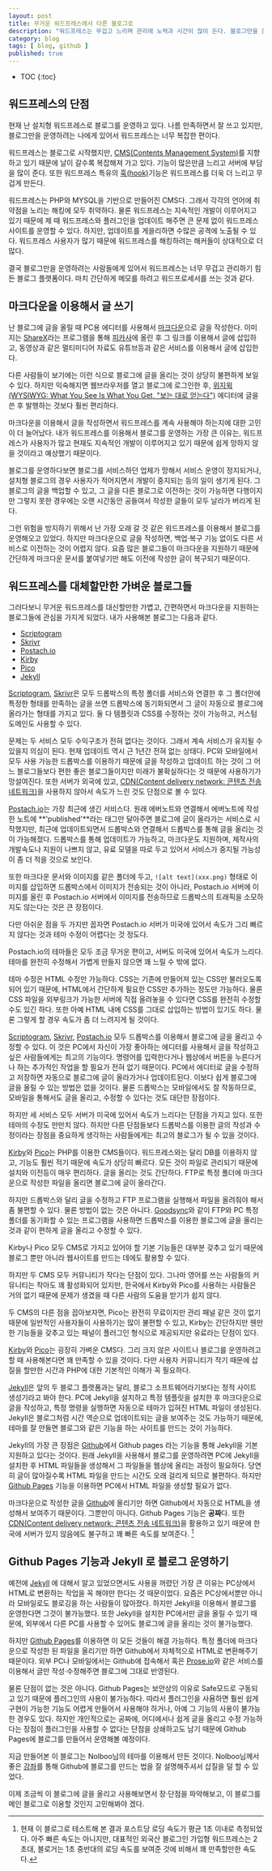 ```yaml
---
layout: post
title: 무거운 워드프레스에서 다른 블로그로
description: "워드프레스는 무겁고 느리며 관리에 노력과 시간이 많이 든다. 블로그만을 운영할 예정이라면 워드프레스보다 가볍고 관리가 간편한 다른 블로그로 옮겨 보는 것은 어떨까?"
category: blog
tags: [ blog, github ]
published: true
---
```


* TOC
{:toc}


## 워드프레스의 단점

현재 난 설치형 워드프레스로 블로그를 운영하고 있다. 나름 만족하면서 잘 쓰고 있지만, 블로그만을 운영하려는 나에게 있어서 워드프레스는 너무 복잡한 편이다.

워드프레스는 블로그로 시작했지만, [CMS(Contents Management System)](http://ko.wikipedia.org/wiki/%EC%A0%80%EC%9E%91%EB%AC%BC_%EA%B4%80%EB%A6%AC_%EC%8B%9C%EC%8A%A4%ED%85%9C)를 지향하고 있기 때문에 날이 갈수록 복잡해져 가고 있다. 기능이 많은만큼 느리고 서버에 부담을 많이 준다. 또한 워드프레스 특유의 [훅(hook)](http://guspark.wordpress.com/2013/02/12/%EC%9B%8C%EB%93%9C%ED%94%84%EB%A0%88%EC%8A%A4-%ED%9B%84%ED%82%B9%EC%97%90-%EB%8C%80%ED%95%B4-%EC%95%8C%EC%95%84%EB%B3%B4%EC%9E%90%EC%95%A1%EC%85%98%ED%9B%85%EA%B3%BC-%ED%95%84%ED%84%B0%ED%9B%85/)기능은 워드프레스를 더욱 더 느리고 무겁게 만든다.

워드프레스는 PHP와 MYSQL을 기반으로 만들어진 CMS다. 그래서 각각의 언어에 취약점을 노리는 해킹에 모두 취약하다. 물론 워드프레스는 지속적인 개발이 이루어지고 있기 때문에 제 때 워드프레스와 플러그인을 업데이트 해주면 큰 문제 없이 워드프레스 사이트를 운영할 수 있다. 하지만, 업데이트를 게을리하면 수많은 공격에 노출될 수 있다. 워드프레스 사용자가 많기 때문에 워드프레스를 해킹하려는 해커들이 상대적으로 더 많다.

결국 블로그만을 운영하려는 사람들에게 있어서 워드프레스는 너무 무겁고 관리하기 힘든 블로그 플랫폼이다. 마치 간단하게 메모를 하려고 워드프로세서를 쓰는 것과 같다.




## 마크다운을 이용해서 글 쓰기

난 블로그에 글을 올릴 때 PC용 에디터를 사용해서 [마크다운](http://ko.wikipedia.org/wiki/%EB%A7%88%ED%81%AC%EB%8B%A4%EC%9A%B4)으로 글을 작성한다. 이미지는 [ShareX](http://getsharex.com/)라는 프로그램을 통해 [피카사](http://picasaweb.com/)에 올린 후 그 링크를 이용해서 글에 삽입하고, 동영상과 같은 멀티미디어 자료도 유튜브등과 같은 서비스를 이용해서 글에 삽입한다. 

다른 사람들이 보기에는 이런 식으로 블로그에 글을 올리는 것이 상당히 불편하게 보일 수 있다. 하지만 익숙해지면 웹브라우저를 열고 블로그에 로그인한 후, [위지윅(WYSIWYG: What You See Is What You Get, "보는 대로 얻는다")](http://ko.wikipedia.org/wiki/%EC%9C%84%EC%A7%80%EC%9C%84%EA%B7%B8) 에디터에 글을 쓴 후 발행하는 것보다 훨씬 편리하다.

마크다운을 이용해서 글을 작성하면서 워드프레스를 계속 사용해야 하는지에 대한 고민이 더 늘어났다. 내가 워드프레스를 이용해서 블로그를 운영하는 가장 큰 이유는, 워드프레스가 사용자가 많고 현재도 지속적인 개발이 이루어지고 있기 때문에 쉽게 망하지 않을 것이라고 예상했기 때문이다.

블로그를 운영하다보면 블로그를 서비스하던 업체가 망해서 서비스 운영이 정지되거나, 설치형 블로그의 경우 사용자가 적어지면서 개발이 중지되는 등의 일이 생기게 된다. 그 블로그의 글을 백업할 수 있고, 그 글을 다른 블로그로 이전하는 것이 가능하면 다행이지만 그렇지 못한 경우에는 오랜 시간동안 공들여서 작성한 글들이 모두 날라가 버리게 된다.

그런 위험을 방지하기 위해서 난 가장 오래 갈 것 같은 워드프레스를 이용해서 블로그를 운영해오고 있었다. 하지만 마크다운으로 글을 작성하면, 백업·복구 기능 없이도 다른 서비스로 이전하는 것이 어렵지 않다. 요즘 많은 블로그들이 마크다운을 지원하기 때문에 간단하게 마크다운 문서를 붙여넣기만 해도 이전에 작성한 글이 복구되기 때문이다.



## 워드프레스를 대체할만한 가벼운 블로그들

그러다보니 무거운 워드프레스를 대신할만한 가볍고, 간편하면서 마크다운을 지원하는 블로그들에 관심을 가지게 되었다. 내가 사용해본 블로그는 다음과 같다.

- [Scriptogram](http://scriptogram.com/)
- [Skrivr](http://skrivr.com/)
- [Postach.io](http://postach.io/)
- [Kirby](http://getkirby.com/)
- [Pico](http://picocms.org/)
- [Jekyll](http://jekyllrb.com/)


[Scriptogram](http://scriptogram.com/), [Skrivr](http://skrivr.com/)은 모두 드롭박스의 특정 폴더를 서비스와 연결한 후 그 폴더안에 특정한 형태를 만족하는 글을 쓰면 드롭박스에 동기화되면서 그 글이 자동으로 블로그에 올라가는 형태를 가지고 있다. 둘 다 템플릿과 CSS를 수정하는 것이 가능하고, 커스텀 도메인도 사용할 수 있다.

문제는 두 서비스 모두 수익구조가 전혀 없다는 것이다. 그래서 계속 서비스가 유지될 수 있을지 의심이 된다. 현재 업데이트 역시 근 1년간 전혀 없는 상태다. PC와 모바일에서 모두 사용 가능한 드롭박스를 이용하기 때문에 글을 작성하고 업데이트 하는 것이 그 어느 블로그들보다 편한 좋은 블로그들이지만 미래가 불확실하다는 것 때문에 사용하기가 망설여진다. 또한 서버가 외국에 있고, [CDN(Content delivery network: 콘텐츠 전송 네트워크)](http://ko.wikipedia.org/wiki/%EC%BD%98%ED%85%90%EC%B8%A0_%EC%A0%84%EC%86%A1_%EB%84%A4%ED%8A%B8%EC%9B%8C%ED%81%AC)을 사용하지 않아서 속도가 느린 것도 단점으로 볼 수 있다.

[Postach.io](http://postach.io/)는 가장 최근에 생긴 서비스다. 원래 에버노트와 연결해서 에버노트에 작성한 노트에 **'published'**라는 태그만 달아주면 블로그에 글이 올라가는 서비스로 시작했지만, 최근에 업데이트되면서 드롭박스와 연결해서 드롭박스를 통해 글을 올리는 것이 가능해졌다. 드롭박스를 통해 업데이트가 가능하고, 마크다운도 지원하며, 제작사의 개발속도나 지원이 나쁘지 않고, 유료 모델을 따로 두고 있어서 서비스가 중지될 가능성이 좀 더 적을 것으로 보인다.

또한 마크다운 문서와 이미지를 같은 폴더에 두고, `![alt text](xxx.png)` 형태로 이미지를 삽입하면 드롭박스에서 이미지가 전송되는 것이 아니라, Postach.io 서버에 이미지를 올린 후 Postach.io 서버에서 이미지를 전송하므로 드롭박스의 트래픽을 소모하지도 않는다는 것은 큰 장점이다.

다만 아쉬운 점을 두 가지만 꼽자면 Postach.io 서버가 미국에 있어서 속도가 그리 빠르지 않다는 것과 테마 수정이 어렵다는 것 정도다.

Postach.io의 테마들은 모두 조금 무거운 편이고, 서버도 미국에 있어서 속도가 느리다. 테마를 완전히 수정해서 가볍게 만들지 않으면 꽤 느릴 수 밖에 없다.

테마 수정은 HTML 수정만 가능하다. CSS는 기존에 만들어져 있는 CSS만 불러오도록 되어 있기 때문에, HTML에서 간단하게 필요한 CSS만 추가하는 정도만 가능하다. 물론 CSS 파일을 외부링크가 가능한 서버에 직접 올려놓을 수 있다면 CSS를 완전히 수정할 수도 있긴 하다. 또한 아예 HTML 내에 CSS를 그대로 삽입하는 방법이 있기도 하다. 물론 그렇게 할 경우 속도가 좀 더 느려지게 될 것이다.

[Scriptogram](http://scriptogram.com/), [Skrivr](http://skrivr.com/), [Postach.io](http://postach.io/) 모두 드롭박스를 이용해서 블로그에 글을 올리고 수정할 수 있다. 이 것은 PC에서 자신이 가장 좋아하는 에디터를 사용해서 글을 작성하고 싶은 사람들에게는 최고의 기능이다. 명령어를 입력한다거나 웹상에서 버튼을 누른다거나 하는 추가적인 작업을 할 필요가 전혀 없기 때문이다. PC에서 에디터로 글을 수정하고 저장하면 자동으로 블로그에 글이 올라가거나 업데이트된다. 이보다 쉽게 블로그에 글을 올릴 수 있는 방법은 없을 것이다. 물론 드롭박스는 모바일에서도 잘 작동하므로, 모바일을 통해서도 글을 올리고, 수정할 수 있다는 것도 대단한 장점이다.

하지만 세 서비스 모두 서버가 미국에 있어서 속도가 느리다는 단점을 가지고 있다. 또한 테마의 수정도 만만치 않다. 하지만 다른 단점들보다 드롭박스를 이용한 글의 작성과 수정이라는 장점을 중요하게 생각하는 사람들에게는 최고의 블로그가 될 수 있을 것이다.

[Kirby](http://getkirby.com/)와 [Pico](http://picocms.org/)는 PHP를 이용한 CMS들이다. 워드프레스와는 달리 DB를 이용하지 않고, 기능도 훨씬 적기 때문에 속도가 상당히 빠르다. 모든 것이 파일로 관리되기 때문에 설치와 이전등이 매우 편리하다. 글을 올리는 것도 간단하다. FTP로 특정 폴더에 마크다운으로 작성한 파일을 올리면 블로그에 글이 올라간다.

하지만 드롭박스와 달리 글을 수정하고 FTP 프로그램을 실행해서 파일을 올려줘야 해서 좀 불편할 수 있다. 물론 방법이 없는 것은 아니다. [Goodsync](http://www.goodsync.com/)와 같이 FTP와 PC 특정 폴더를 동기화할 수 있는 프로그램을 사용하면 드롭박스를 이용한 블로그에 글을 올리는 것과 같이 편하게 글을 올리고 수정할 수 있다.

Kirby나 Pico 모두 CMS로 가지고 있어야 할 기본 기능들은 대부분 갖추고 있기 때문에 블로그 뿐만 아니라 웹사이트를 만드는 데에도 활용할 수 있다. 

하지만 두 CMS 모두 커뮤니티가 작다는 단점이 있다. 그나마 영어를 쓰는 사람들의 커뮤니티는 작아도 꽤 활성화되어 있지만, 한국에서 Kirby와 Pico를 사용하는 사람들은 거의 없기 때문에 문제가 생겼을 때 다른 사람의 도움을 받기가 쉽지 않다.

두 CMS의 다른 점을 꼽아보자면, Pico는 완전히 무료이지만 관리 패널 같은 것이 없기 때문에 일반적인 사용자들이 사용하기는 많이 불편할 수 있고, Kirby는 간단하지만 웬만한 기능들을 갖추고 있는 패널이 플러그인 형식으로 제공되지만 유료라는 단점이 있다.

[Kirby](http://getkirby.com/)와 [Pico](http://picocms.org/)는 굉장히 가벼운 CMS다. 그리 크지 않은 사이트나 블로그를 운영하려고 할 때 사용해본다면 꽤 만족할 수 있을 것이다. 다만 사용자 커뮤니티가 작기 때문에 삽질을 할만한 시간과 PHP에 대한 기본적인 이해가 꼭 필요하다.

[Jekyll](http://jekyllrb.com/)은 앞의 두 블로그 플랫폼과는 달리, 블로그 소프트웨어라기보다는 정적 사이트 생성기라고 봐야 한다. PC에 Jekyll을 설치하고 특정 템플릿을 설치한 후 마크다운으로 글을 작성하고, 특정 명령을 실행하면 자동으로 테마가 입혀진 HTML 파일이 생성된다. Jekyll은 블로그처럼 시간 역순으로 업데이트되는 글을 보여주는 것도 가능하기 때문에, 테마를 잘 만들면 블로그와 같은 기능을 하는 사이트를 만드는 것이 가능하다.

Jekyll의 가장 큰 장점은 [Github](http://github.com/)에서 Github pages 라는 기능을 통해 Jekyll을 기본 지원하고 있다는 것이다. 원래 Jekyll을 사용해서 블로그를 운영하려면 PC에 Jekyll을 설치한 후 HTML 파일들을 생성해서 그 파일들을 웹상에 올리는 과정이 필요하다. 당연히 글이 많아질수록 HTML 파일을 만드는 시간도 오래 걸리게 되므로 불편하다. 하지만 [Github Pages](https://pages.github.com/) 기능을 이용하면 PC에서 HTML 파일을 생성할 필요가 없다. 

마크다운으로 작성한 글을 [Github](http://github.com/)에 올리기만 하면 Github에서 자동으로 HTML을 생성해서 보여주기 때문이다. 그뿐만이 아니다. Github Pages 기능은 **공짜**다. 또한 [CDN(Content delivery network: 콘텐츠 전송 네트워크)](http://ko.wikipedia.org/wiki/%EC%BD%98%ED%85%90%EC%B8%A0_%EC%A0%84%EC%86%A1_%EB%84%A4%ED%8A%B8%EC%9B%8C%ED%81%AC)을 활용하고 있기 때문에 한국에 서버가 있지 않음에도 불구하고 꽤 빠른 속도를 보여준다. [^1]



## Github Pages 기능과 Jekyll 로 블로그 운영하기

예전에 [Jekyll](http://jekyllrb.com/) 에 대해서 알고 있었으면서도 사용을 꺼렸던 가장 큰 이유는 PC상에서 HTML로 변환하는 작업을 꼭 해야만 한다는 것 때문이었다. 요즘은 PC상에서뿐만 아니라 모바일로도 블로깅을 하는 사람들이 많아졌다. 하지만 Jekyll을 이용해서 블로그를 운영한다면 그것이 불가능했다. 또한 Jekyll을 설치한 PC에서만 글을 올릴 수 있기 때문에, 외부에서 다른 PC를 사용할 수 있어도 블로그에 글을 올리는 것이 불가능했다.

하지만 [Github Pages](https://pages.github.com/)를 이용하면 이 모든 것들이 해결 가능하다. 특정 폴더에 마크다운으로 작성한 된 파일을 올리기만 하면 Github에서 자체적으로 HTML로 변환해주기 때문이다. 외부 PC나 모바일에서는 Github에 접속해서 혹은 [Prose.io](http://prose.io/)와 같은 서비스를 이용해서 글만 작성·수정해주면 블로그에 그대로 반영된다.

물론 단점이 없는 것은 아니다. Github Pages는 보안상의 이유로 Safe모드로 구동되고 있기 때문에 플러그인의 사용이 불가능하다. 따라서 플러그인을 사욤하면 훨씬 쉽게 구현이 가능한 기능도 어렵게 만들어서 사용해야 하거나, 아예 그 기능의 사용이 불가능한 경우도 있다. 하지만 개인적으로는 공짜에, 어디에서나 쉽게 글을 올리고 수정 가능하다는 장점이 플러그인을 사용할 수 없다는 단점을 상쇄하고도 남기 때문에 Github Pages에 블로그를 만들어서 운영해볼 예정이다.

지금 만들어본 이 블로그는 Nolboo님의 테마를 이용해서 만든 것이다. Nolboo님께서 좋은 [강좌](http://nolboo.github.io/blog/2013/10/15/free-blog-with-github-jekyll/ "지킬로 깃허브에 무료 블로그 만들기 @ Nolboo's Blog")를 통해 Github에 블로그를 만드는 법을 잘 설명해주셔서 삽질을 덜 할 수 있었다.

이제 조금씩 이 블로그에 글을 올리고 사용해보면서 장·단점을 파악해보고, 이 블로그를 메인 블로그로 이용할 것인지 고민해봐야 겠다.



[^1]: 현재 이 블로그로 테스트해 본 결과 포스트당 로딩 속도가 평균 1초 이내로 측정되었다. 아주 빠른 속도는 아니지만, 대표적인 외국산 블로그인 가입형 워드프레스는 2초대, 블로거는 1초 중반대의 로딩 속도를 보여준 것에 비해서 꽤 만족할만한 속도다.
